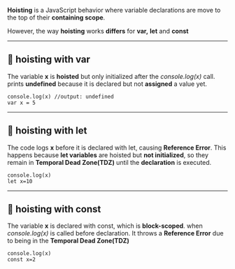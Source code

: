 **Hoisting** is a JavaScript behavior where variable declarations are move to the  top of their **containing scope**. 

However, the way **hoisting** works **differs** for **var,** **let** and **const**

---
## 📌 hoisting with var 

 The variable **x** is **hoisted** but only initialized after the *console.log(x)* call.
prints **undefined** because it is declared but not **assigned** a value yet.

```run-js
console.log(x) //output: undefined
var x = 5 
```

--- 
## 📌 hoisting with let

The code logs **x** before it is declared with let, causing **Reference Error**. This happens because **let variables** are hoisted but **not initialized**, so they remain in **Temporal Dead Zone(TDZ)** until the **declaration** is executed.

```run-js
console.log(x)
let x=10
```

---
## 📌 hoisting with const

The variable **x** is declared with const, which is **block-scoped**. when *console.log(x)* is called before declaration. It throws a **Reference Error** due to being in the **Temporal Dead Zone(TDZ)**

```run-js
console.log(x)
const x=2
```

